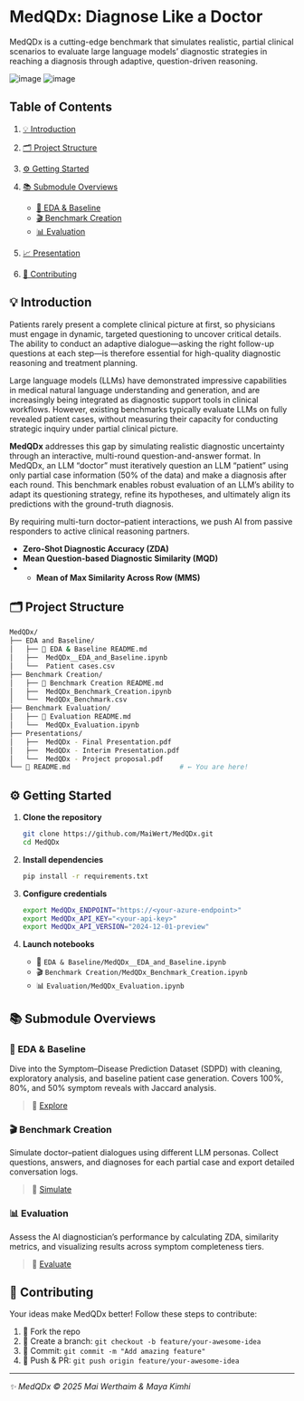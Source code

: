 #  MedQDx: Diagnose Like a Doctor 

MedQDx is a cutting-edge benchmark that simulates realistic, partial clinical scenarios to evaluate large language models’ diagnostic strategies in reaching a diagnosis through adaptive, question-driven reasoning.

![image](https://github.com/user-attachments/assets/0a458462-814e-4504-8a66-ed0afd5f4a19)
![image](https://github.com/user-attachments/assets/95500231-39a5-4e3f-bfa6-3f2c2dbcf3b7)

##  Table of Contents

1. [💡 Introduction](#💡-introduction)
2. [🗂️ Project Structure](#🗂️-project-structure)
3. [⚙️ Getting Started](#⚙️-getting-started)
4. [📚 Submodule Overviews](#📚-submodule-overviews)

   * [🧪 EDA & Baseline](#🧪-eda--baseline)
   * [🎬 Benchmark Creation](#🎬-benchmark-creation)
   * [📊 Evaluation](#📊-evaluation)
5. [📈 Presentation](#📈-presentation)
6. [🤝 Contributing](#🤝-contributing)



## 💡 Introduction
Patients rarely present a complete clinical picture at first, so physicians must engage in dynamic, targeted questioning to uncover critical details. The ability to conduct an adaptive dialogue—asking the right follow-up questions at each step—is therefore essential for high-quality diagnostic reasoning and treatment planning.

Large language models (LLMs) have demonstrated impressive capabilities in medical natural language understanding and generation, and are increasingly being integrated as diagnostic support tools in clinical workflows. However, existing benchmarks typically evaluate LLMs on fully revealed patient cases, without measuring their capacity for conducting strategic inquiry under partial clinical picture.

**MedQDx** addresses this gap by simulating realistic diagnostic uncertainty through an interactive, multi-round question-and-answer format. In MedQDx, an LLM “doctor” must iteratively question an LLM “patient” using only partial case information (50% of the data) and make a diagnosis after each round. This benchmark enables robust evaluation of an LLM’s ability to adapt its questioning strategy, refine its hypotheses, and ultimately align its predictions with the ground-truth diagnosis.  

By requiring multi-turn doctor–patient interactions, we push AI from passive responders to active clinical reasoning partners.


*  **Zero-Shot Diagnostic Accuracy (ZDA)**
*  **Mean Question-based Diagnostic Similarity (MQD)**
*  *  **Mean of Max Similarity Across Row (MMS)**

## 🗂️ Project Structure

```bash
MedQDx/                                  
├── EDA and Baseline/                     
│   ├── 📄 EDA & Baseline README.md
│   ├──  MedQDx__EDA_and_Baseline.ipynb
│   └──  Patient cases.csv
├── Benchmark Creation/                   
│   ├── 📄 Benchmark Creation README.md
│   ├──  MedQDx_Benchmark_Creation.ipynb
│   └──  MedQDx_Benchmark.csv
├── Benchmark Evaluation/                          
│   ├── 📄 Evaluation README.md
│   └──  MedQDx_Evaluation.ipynb
├── Presentations/
│   ├──  MedQDx - Final Presentation.pdf
│   ├──  MedQDx - Interim Presentation.pdf
│   └──  MedQDx - Project proposal.pdf
└── 📘 README.md                           # ← You are here!
```


## ⚙️ Getting Started

1. **Clone the repository**

   ```bash
   git clone https://github.com/MaiWert/MedQDx.git
   cd MedQDx
   ```
2. **Install dependencies**

   ```bash
   pip install -r requirements.txt
   ```
3. **Configure credentials**

   ```bash
   export MedQDx_ENDPOINT="https://<your-azure-endpoint>"
   export MedQDx_API_KEY="<your-api-key>"
   export MedQDx_API_VERSION="2024-12-01-preview"
   ```
4. **Launch notebooks**

   * 🧪 `EDA & Baseline/MedQDx__EDA_and_Baseline.ipynb`
   * 🎬 `Benchmark Creation/MedQDx_Benchmark_Creation.ipynb`
   * 📊 `Evaluation/MedQDx_Evaluation.ipynb`



## 📚 Submodule Overviews

### 🧪 EDA & Baseline

Dive into the Symptom–Disease Prediction Dataset (SDPD) with cleaning, exploratory analysis, and baseline patient case generation. Covers 100%, 80%, and 50% symptom reveals with Jaccard analysis.

> 🔗 [Explore](./EDA%20and%20Baseline/EDA%20%26%20Baseline%20README.md)

### 🎬 Benchmark Creation

Simulate doctor–patient dialogues using different LLM personas. Collect questions, answers, and diagnoses for each partial case and export detailed conversation logs.

> 🔗 [Simulate](./Benchmark%20Creation/Benchmark%20Creation%20README.md)

### 📊 Evaluation

Assess the AI diagnostician’s performance by calculating ZDA, similarity metrics, and visualizing results across symptom completeness tiers.

> 🔗 [Evaluate](./Evaluation/Evaluation%20README.md)


## 🤝 Contributing

Your ideas make MedQDx better! Follow these steps to contribute:

1. 🔀 Fork the repo
2. 🌱 Create a branch: `git checkout -b feature/your-awesome-idea`
3. 💾 Commit: `git commit -m "Add amazing feature"`
4. 🔄 Push & PR: `git push origin feature/your-awesome-idea`


---

*✨ MedQDx © 2025 Mai Werthaim & Maya Kimhi*
